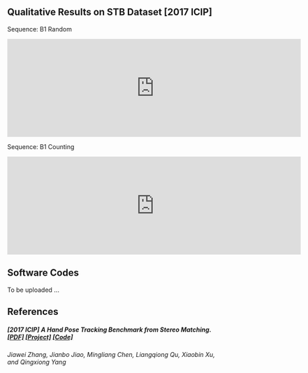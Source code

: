 ## Qualitative Results on STB Dataset [2017 ICIP]

Sequence: B1 Random
<iframe width="672" height="224" src="https://www.youtube.com/embed/vIfJSPhprnU" frameborder="0" allow="accelerometer; autoplay; encrypted-media; gyroscope; picture-in-picture" allowfullscreen></iframe>

Sequence: B1 Counting
<iframe width="672" height="224" src="https://www.youtube.com/embed/qrmRm-gF02A" frameborder="0" allow="accelerometer; autoplay; encrypted-media; gyroscope; picture-in-picture" allowfullscreen></iframe>

## Software Codes
To be uploaded ...


## References
##### [2017 ICIP] A Hand Pose Tracking Benchmark from Stereo Matching. [\[PDF\]](https://ieeexplore.ieee.org/document/8296428)  [\[Project\]](https://sites.google.com/site/zhjw1988/) [\[Code\]](https://github.com/zhjwustc/icip17_stereo_hand_pose_dataset)
*Jiawei Zhang, Jianbo Jiao, Mingliang Chen, Liangqiong Qu, Xiaobin Xu, and Qingxiong Yang*

